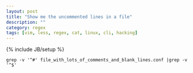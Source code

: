 ```yaml
---
layout: post
title: "Show me the uncommented lines in a file"
description: ""
category: regex
tags: [vim, less, regex, cat, linux, cli, hacking]
---
```

{% include JB/setup %}

`grep -v '^#' file_with_lots_of_comments_and_blank_lines.conf |grep -v '^$'`

